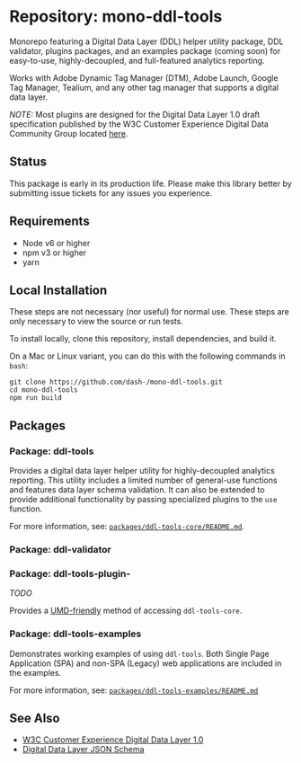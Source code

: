 # Repository: mono-ddl-tools

Monorepo featuring a Digital Data Layer (DDL) helper utility package, DDL
validator, plugins packages, and an examples package (coming soon) for
easy-to-use, highly-decoupled, and full-featured analytics reporting.

Works with Adobe Dynamic Tag Manager (DTM), Adobe Launch, Google Tag Manager,
Tealium, and any other tag manager that supports a digital data layer.

*NOTE:* Most plugins are designed for the Digital Data Layer 1.0 draft
specification published by the W3C Customer Experience Digital Data Community
Group located [here](https://www.w3.org/2013/12/ceddl-201312.pdf).


## Status

This package is early in its production life.  Please make this library better
by submitting issue tickets for any issues you experience.


## Requirements

- Node v6 or higher
- npm v3 or higher
- yarn


## Local Installation

These steps are not necessary (nor useful) for normal use.  These steps are only
necessary to view the source or run tests.

To install locally, clone this repository, install dependencies, and build it.

On a Mac or Linux variant, you can do this with the following commands in `bash`:

```
git clone https://github.com/dash-/mono-ddl-tools.git
cd mono-ddl-tools
npm run build
```

## Packages

### Package: ddl-tools

Provides a digital data layer helper utility for highly-decoupled analytics
reporting.  This utility includes a limited number of general-use functions and
features data layer schema validation.  It can also be extended to provide
additional functionality by passing specialized plugins to the `use` function.

For more information, see:
[`packages/ddl-tools-core/README.md`](./packages/ddl-tools-core).

### Package: ddl-validator

### Package: ddl-tools-plugin-
*TODO*

Provides a [UMD-friendly](https://www.davidbcalhoun.com/2014/what-is-amd-commonjs-and-umd/)
method of accessing `ddl-tools-core`.

### Package: ddl-tools-examples

Demonstrates working examples of using `ddl-tools`.  Both Single Page
Application (SPA) and non-SPA (Legacy) web applications are included in the
examples.

For more information, see:
[`packages/ddl-tools-examples/README.md`](./packages/ddl-tools-examples)


## See Also

* [W3C Customer Experience Digital Data Layer 1.0](https://www.w3.org/2013/12/ceddl-201312.pdf)
* [Digital Data Layer JSON Schema](https://github.com/mkohlmyr/ddl-json-schema)
